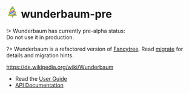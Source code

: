 # ![](/docs/assets/tree_logo_32.png) wunderbaum-pre

!> Wunderbaum has currently pre-alpha status:<br>
   Do not use it in production.

?> Wunderbaum is a refactored version of [Fancytree](https://github.com/mar10/fancytree). 
   Read [migrate](/tutorial/migrate.md) for details and migration hints.


https://de.wikipedia.org/wiki/Wunderbaum

<!-- * Read [the documentation](https://mar10.github.io/wunderbaum/). -->
* Read the [User Guide](/tutorial/overview.md)
* [API Documentation](/docs/api/index.html ':ignore')
